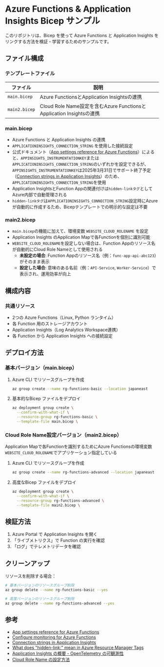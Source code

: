# Azure Functions & Application Insights Bicep サンプル

このリポジトリは、Bicep を使って Azure Functions と Application Insights をリンクする方法を検証・学習するためのサンプルです。

## ファイル構成

### テンプレートファイル

| ファイル | 説明 |
|---------|------|
| `main.bicep` | Azure FunctionsとApplication Insightsの連携 |
| `main2.bicep` | Cloud Role Name設定を含むAzure FunctionsとApplication Insightsの連携 |

### main.bicep

- Azure Functions と Application Insights の連携
- `APPLICATIONINSIGHTS_CONNECTION_STRING` を使用した接続設定
- 公式ドキュメント（[App settings reference for Azure Functions]）によると、`APPINSIGHTS_INSTRUMENTATIONKEY`または`APPLICATIONINSIGHTS_CONNECTION_STRING`のいずれかを設定できるが、`APPINSIGHTS_INSTRUMENTATIONKEY`は2025年3月31日でサポート終了予定（[Connection strings in Application Insights]）のため、`APPLICATIONINSIGHTS_CONNECTION_STRING`を使用
- Application InsightsとFunction Appの関連付けは`hidden-linkタグ`としてAzure内部で自動管理される
- `hidden-linkタグ`は`APPLICATIONINSIGHTS_CONNECTION_STRING`設定時にAzureが自動的に作成するため、Bicepテンプレートでの明示的な設定は不要

### main2.bicep

- `main.bicep`の機能に加えて、環境変数 `WEBSITE_CLOUD_ROLENAME` を設定
- Application Insights のApplication Mapで各Functionを個別に識別可能
- `WEBSITE_CLOUD_ROLENAME`を設定しない場合は、Function Appのリソース名が自動的にCloud Role Nameとして使用される
  - **未設定の場合**: Function Appのリソース名（例：`func-app-api-abc123`）がそのまま表示
  - **設定した場合**: 意味のある名前（例：`API-Service`, `Worker-Service`）で表示され、運用効率が向上

## 構成内容

### 共通リソース

- 2つの Azure Functions（Linux, Python ランタイム）
- 各 Function 用のストレージアカウント
- Application Insights（Log Analytics Workspace連携）
- 各 Function から Application Insights への接続設定

## デプロイ方法

### 基本バージョン（main.bicep）

1. Azure CLI でリソースグループを作成

   ```bash
   az group create --name rg-functions-basic --location japaneast
   ```

2. 基本的なBicep ファイルをデプロイ

   ```bash
   az deployment group create \
     --confirm-with-what-if \
     --resource-group rg-functions-basic \
     --template-file main.bicep \
   ```

### Cloud Role Name設定バージョン（main2.bicep）

Application Mapで各Functionを識別するためにAzure Functionsの環境変数`WEBSITE_CLOUD_ROLENAME`でアプリケーション指定している

1. Azure CLI でリソースグループを作成

   ```bash
   az group create --name rg-functions-advanced --location japaneast
   ```

2. 高度なBicep ファイルをデプロイ

   ```bash
   az deployment group create \
     --confirm-with-what-if \
     --resource-group rg-functions-advanced \
     --template-file main2.bicep \
   ```

## 検証方法

1. Azure Portal で Application Insights を開く
2. 「ライブメトリクス」で Function の実行を確認
3. 「ログ」でテレメトリデータを確認

## クリーンアップ

リソースを削除する場合：

```bash
# 基本バージョンのリソースグループ削除
az group delete --name rg-functions-basic --yes

# 高度バージョンのリソースグループ削除  
az group delete --name rg-functions-advanced --yes
```

## 参考

- [App settings reference for Azure Functions]
- [Configure monitoring for Azure Functions]
- [Connection strings in Application Insights]
- [What does "hidden-link:" mean in Azure Resource Manager Tags]
- [Application Insights の概要 - OpenTelemetry の可観測性]
- [Cloud Role Name の設定方法]

[App settings reference for Azure Functions]: <https://learn.microsoft.com/en-us/azure/azure-functions/functions-app-settings>
[Configure monitoring for Azure Functions]: <https://learn.microsoft.com/en-us/azure/azure-functions/configure-monitoring>
[Connection strings in Application Insights]: <https://learn.microsoft.com/en-us/azure/azure-monitor/app/connection-strings>
[What does "hidden-link:" mean in Azure Resource Manager Tags]: <https://stackoverflow.com/questions/38578122/what-does-hidden-link-mean-in-azure-resource-manager-tags>
[Application Insights の概要 - OpenTelemetry の可観測性]: <https://learn.microsoft.com/ja-jp/azure/azure-monitor/app/app-insights-overview>
[Cloud Role Name の設定方法]: <https://docs.microsoft.com/ja-jp/azure/azure-monitor/app/app-map?tabs=net#set-or-override-cloud-role-name>
